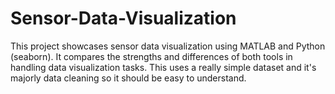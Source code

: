 # Sensor-Data-Visualization
This project showcases sensor data visualization using MATLAB and Python (seaborn). It compares the strengths and differences of both tools in handling data visualization tasks. This uses a really simple dataset and it's majorly data cleaning so it should be easy to understand. 
